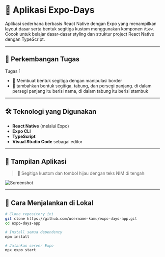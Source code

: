 # 📱 Aplikasi Expo-Days

Aplikasi sederhana berbasis React Native dengan Expo yang menampilkan layout dasar serta bentuk segitiga kustom menggunakan komponen `View`. Cocok untuk belajar dasar-dasar styling dan struktur project React Native dengan TypeScript.

---

## 🚀 Perkembangan Tugas 
Tugas 1
- 📐 Membuat bentuk segitiga dengan manipulasi border
- 🎯 tambahkan bentuk segitiga, tabung, dan persegi panjang. di dalam persegi panjang itu berisi nama, di dalam tabung itu berisi stambuk

---

## 🛠️ Teknologi yang Digunakan

- **React Native** (melalui Expo)
- **Expo CLI**
- **TypeScript**
- **Visual Studio Code** sebagai editor

---

## 📸 Tampilan Aplikasi

> 🔵 Segitiga kustom dan tombol hijau dengan teks NIM di tengah

![Screenshot](https://url-gambar-kamu-di-sini.com) <!-- Ganti dengan URL gambar atau unggah di GitHub -->

---

## 🔧 Cara Menjalankan di Lokal

```bash
# Clone repository ini
git clone https://github.com/username-kamu/expo-days-app.git
cd expo-days-app

# Install semua dependency
npm install

# Jalankan server Expo
npx expo start
